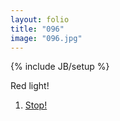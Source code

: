 ```yaml
---
layout: folio
title: "096"
image: "096.jpg"
---
```

{% include JB/setup %}

<div class="copy">
	<p>Red light!</p>
</div>

<div class="choice">
	<ol>
		<li><a href="097.html">
			Stop!
</a></li>
	</ol>
</div>